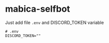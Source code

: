 # mabica-selfbot
Just add file ` .env ` and DISCORD_TOKEN variable
```.env
# .env
DISCORD_TOKEN=""
```
